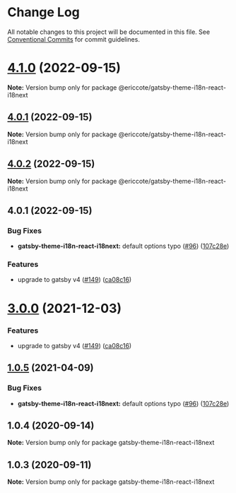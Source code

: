 # Change Log

All notable changes to this project will be documented in this file.
See [Conventional Commits](https://conventionalcommits.org) for commit guidelines.

# [4.1.0](https://github.com/gatsbyjs/themes/compare/@ericcote/gatsby-theme-i18n-react-i18next@4.0.2...@ericcote/gatsby-theme-i18n-react-i18next@4.1.0) (2022-09-15)

**Note:** Version bump only for package @ericcote/gatsby-theme-i18n-react-i18next





## [4.0.1](https://github.com/gatsbyjs/themes/compare/@ericcote/gatsby-theme-i18n-react-i18next@4.0.2...@ericcote/gatsby-theme-i18n-react-i18next@4.0.1) (2022-09-15)

**Note:** Version bump only for package @ericcote/gatsby-theme-i18n-react-i18next





## [4.0.2](https://github.com/gatsbyjs/themes/compare/@ericcote/gatsby-theme-i18n-react-i18next@4.0.1...@ericcote/gatsby-theme-i18n-react-i18next@4.0.2) (2022-09-15)

**Note:** Version bump only for package @ericcote/gatsby-theme-i18n-react-i18next





## 4.0.1 (2022-09-15)


### Bug Fixes

* **gatsby-theme-i18n-react-i18next:** default options typo ([#96](https://github.com/gatsbyjs/themes/issues/96)) ([107c28e](https://github.com/gatsbyjs/themes/commit/107c28e99ac1ed51d7b3b20a85f69de5803d4d3c))


### Features

* upgrade to gatsby v4 ([#149](https://github.com/gatsbyjs/themes/issues/149)) ([ca08c16](https://github.com/gatsbyjs/themes/commit/ca08c168431b48ebc16fcdded16f4e02c852e41b))





# [3.0.0](https://github.com/gatsbyjs/themes/compare/gatsby-theme-i18n-react-i18next@1.0.5...gatsby-theme-i18n-react-i18next@3.0.0) (2021-12-03)

### Features

- upgrade to gatsby v4 ([#149](https://github.com/gatsbyjs/themes/issues/149)) ([ca08c16](https://github.com/gatsbyjs/themes/commit/ca08c168431b48ebc16fcdded16f4e02c852e41b))

## [1.0.5](https://github.com/gatsbyjs/themes/compare/gatsby-theme-i18n-react-i18next@1.0.4...gatsby-theme-i18n-react-i18next@1.0.5) (2021-04-09)

### Bug Fixes

- **gatsby-theme-i18n-react-i18next:** default options typo ([#96](https://github.com/gatsbyjs/themes/issues/96)) ([107c28e](https://github.com/gatsbyjs/themes/commit/107c28e99ac1ed51d7b3b20a85f69de5803d4d3c))

## 1.0.4 (2020-09-14)

**Note:** Version bump only for package gatsby-theme-i18n-react-i18next

## 1.0.3 (2020-09-11)

**Note:** Version bump only for package gatsby-theme-i18n-react-i18next

